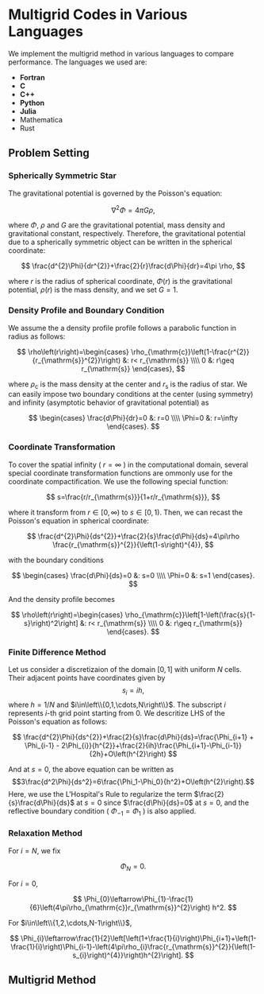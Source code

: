 #  Multigrid Codes in Various Languages

We implement the multigrid method in various languages to compare performance. The languages we used are:
* **Fortran**
* **C**
* **C++**
* **Python**
* **Julia**
* Mathematica
* Rust

## Problem Setting

### Spherically Symmetric Star

The gravitational potential is governed by the Poisson's equation:

$$
\nabla^2 \Phi=4\pi G \rho,
$$

where $\Phi$, $\rho$ and $G$ are the gravitational potential, mass density and gravitational constant, respectively.
Therefore, the gravitational potential due to a spherically symmetric object can be written in the spherical coordinate:

$$
\frac{d^{2}\Phi}{dr^{2}}+\frac{2}{r}\frac{d\Phi}{dr}=4\pi \rho,
$$

where $r$ is the radius of spherical coordinate, $\Phi\left(r\right)$ is the gravitational potential, $\rho\left(r\right)$ is the mass density, and we set $G=1$.

### Density Profile and Boundary Condition

We assume the a density profile profile follows a parabolic function in radius as follows:

$$
    \rho\left(r\right)=\begin{cases}
        \rho_{\mathrm{c}}\left(1-\frac{r^{2}}{r_{\mathrm{s}}^{2}}\right) &: r< r_{\mathrm{s}}
        \\\\ 0 &: r\geq r_{\mathrm{s}}
    \end{cases},
$$

where $\rho_{\mathrm{c}}$ is the mass density at the center and $r_{\mathrm{s}}$ is the radius of star. We can easily impose two boundary conditions at the center (using symmetry) and infinity (asymptotic behavior of gravitational potential) as

$$
    \begin{cases}
        \frac{d\Phi}{dr}=0 &: r=0
        \\\\ \Phi=0 &: r=\infty
    \end{cases}.
$$

### Coordinate Transformation
To cover the spatial infinity ( $r=\infty$ ) in the computational domain, several special coordinate transformation functions are ommonly use for the coordinate compactification.
We use the following special function:

$$
    s=\frac{r/r_{\mathrm{s}}}{1+r/r_{\mathrm{s}}},
$$

where it transform from $r\in\left[0,\infty\right)$ to $s\in\left[0,1\right)$.
Then, we can recast the Poisson's equation in spherical coordinate:

$$
    \frac{d^{2}\Phi}{ds^{2}}+\frac{2}{s}\frac{d\Phi}{ds}=4\pi\rho \frac{r_{\mathrm{s}}^{2}}{\left(1-s\right)^{4}},
$$

with the boundary conditions

$$
    \begin{cases}
        \frac{d\Phi}{ds}=0 &: s=0
        \\\\ \Phi=0 &: s=1
    \end{cases}.
$$

And the density profile becomes

$$
    \rho\left(r\right)=\begin{cases}
        \rho_{\mathrm{c}}\left[1-\left(\frac{s}{1-s}\right)^2\right] &: r< r_{\mathrm{s}}
        \\\\ 0 &: r\geq r_{\mathrm{s}}
    \end{cases}.
$$

### Finite Difference Method
Let us consider a discretizaion of the domain $[0,1]$ with uniform $N$ cells. Their adjacent points have coordinates given by
$$s_{i}=ih,$$
where $h=1/N$ and $i\in\left\\{0,1,\cdots,N\right\\}$. The subscript $i$ represents $i$-th grid point starting from $0$. We descritize LHS of the Poisson's equation as follows:

$$
    \frac{d^{2}\Phi}{ds^{2}}+\frac{2}{s}\frac{d\Phi}{ds}=\frac{\Phi_{i+1} + \Phi_{i-1} - 2\Phi_{i}}{h^{2}}+\frac{2}{ih}\frac{\Phi_{i+1}-\Phi_{i-1}}{2h}+O\left(h^{2}\right)
$$

And at $s=0$, the above equation can be written as
$$3\frac{d^2\Phi}{ds^2}=6\frac{\Phi_1-\Phi_0}{h^2}+O\left(h^{2}\right).$$
Here, we use the L'Hospital's Rule to regularize the term $\frac{2}{s}\frac{d\Phi}{ds}$ at $s=0$ since $\frac{d\Phi}{ds}=0$ at $s=0$, and the reflective boundary condition ( $\Phi_{-1}=\Phi_{1}$ ) is also applied.

### Relaxation Method
For $i=N$, we fix

$$
    \Phi_{N}=0.
$$

For $i=0$,

$$
    \Phi_{0}\leftarrow\Phi_{1}-\frac{1}{6}\left(4\pi\rho_{\mathrm{c}}r_{\mathrm{s}}^{2}\right) h^2.
$$

For $i\in\left\\{1,2,\cdots,N-1\right\\}$,

$$
    \Phi_{i}\leftarrow\frac{1}{2}\left[\left(1+\frac{1}{i}\right)\Phi_{i+1}+\left(1-\frac{1}{i}\right)\Phi_{i-1}-\left(4\pi\rho_{i}\frac{r_{\mathrm{s}}^{2}}{\left(1-s_{i}\right)^{4}}\right)h^{2}\right].
$$

## Multigrid Method
